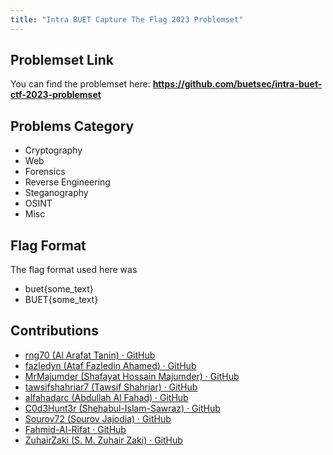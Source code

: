 ```yaml
---
title: "Intra BUET Capture The Flag 2023 Problemset"
---
```

## Problemset Link
You can find the problemset here: **https://github.com/buetsec/intra-buet-ctf-2023-problemset**

## Problems Category
* Cryptography
* Web
* Forensics
* Reverse Engineering
* Steganography
* OSINT
* Misc
  
## Flag Format
The flag format used here was
* buet{some_text}
* BUET{some_text}

## Contributions
* [rng70 (Al Arafat Tanin) · GitHub](https://github.com/rng70)
* [fazledyn (Ataf Fazledin Ahamed) · GitHub](https://github.com/fazledyn)
* [MrMajumder (Shafayat Hossain Majumder) · GitHub](https://github.com/MrMajumder)
* [tawsifshahriar7 (Tawsif Shahriar) · GitHub](https://github.com/tawsifshahriar7)
* [alfahadarc (Abdullah Al Fahad) · GitHub](https://github.com/alfahadarc)
* [C0d3Hunt3r (Shehabul-Islam-Sawraz) · GitHub](https://github.com/Shehabul-Islam-Sawraz)
* [Sourov72 (Sourov Jajodia) · GitHub](https://github.com/Sourov72)
* [Fahmid-Al-Rifat · GitHub](https://github.com/Fahmid-Al-Rifat)
* [ZuhairZaki (S. M. Zuhair Zaki) · GitHub](https://github.com/ZuhairZaki)
